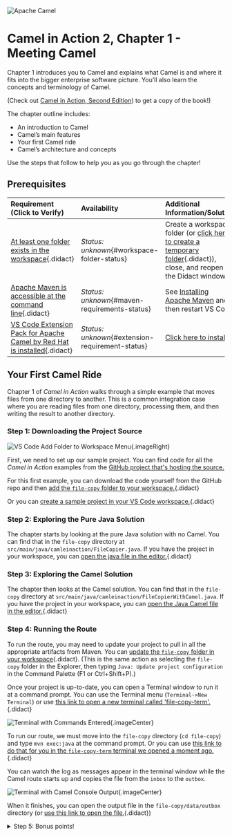 ![Apache Camel](https://raw.githubusercontent.com/bfitzpat/vscode-didact/master/example/camelinaction/post-logo-apache-camel-d.png)

# Camel in Action 2, Chapter 1 - Meeting Camel

Chapter 1 introduces you to Camel and explains what Camel is and where it fits into the bigger enterprise software picture. You’ll also learn the concepts and terminology of Camel. 

(Check out [Camel in Action, Second Edition](https://www.manning.com/books/camel-in-action-second-edition)) to get a copy of the book!)

The chapter outline includes:

- An introduction to Camel
- Camel’s main features
- Your first Camel ride
- Camel’s architecture and concepts

Use the steps that follow to help you as you go through the chapter!

## Prerequisites

| Requirement (Click to Verify)  | Availability | Additional Information/Solution |
| :--- | :--- | :--- |
| [At least one folder exists in the workspace](didact://?commandId=vscode.didact.workspaceFolderExistsCheck&text=workspace-folder-status&completion=A%20valid%20folder%20exists%20in%20the%20workspace. "Ensure that at least one folder exists in the user workspace"){.didact} | *Status: unknown*{#workspace-folder-status} | Create a workspace folder (or [click here to create a temporary folder](didact://?commandId=vscode.didact.createWorkspaceFolder&completion=Created%20temporary%20folder%20in%20the%20workspace. "Create a temporary folder and add it to the workspace."){.didact}), close, and reopen the Didact window
| [Apache Maven is accessible at the command line](didact://?commandId=vscode.didact.requirementCheck&text=maven-requirements-status$$mvn%20--version&completion=Apache%20Maven%20is%20available%20on%20this%20system. "Tests to see if `mvn -version` returns a result"){.didact} 	| *Status: unknown*{#maven-requirements-status} 	| See [Installing Apache Maven](https://maven.apache.org/install.html "Documentation on how to Install Apache Maven on your system") and then restart VS Code
| [VS Code Extension Pack for Apache Camel by Red Hat is installed](didact://?commandId=vscode.didact.extensionRequirementCheck&text=extension-requirement-status$$redhat.apache-camel-extension-pack&completion=Camel%20extension%20pack%20available. "Checks the VS Code workspace to make sure the extension pack is installed"){.didact} | *Status: unknown*{#extension-requirement-status} 	| [Click here to install](vscode:extension/redhat.apache-camel-extension-pack "Opens the extension page and provides an install link") |

## Your First Camel Ride

Chapter 1 of *Camel in Action* walks through a simple example that moves files from one directory to another. This is a common integration case where you are reading files from one directory, processing them, and then writing the result to another directory.

### Step 1: Downloading the Project Source

![VS Code Add Folder to Workspace Menu](https://raw.githubusercontent.com/bfitzpat/vscode-didact/master/example/camelinaction/chapter1/add-folder-to-workspace.png){.imageRight}

First, we need to set up our sample project. You can find code for all the *Camel in Action* examples from the [GitHub project that's hosting the source.](https://github.com/camelinaction/camelinaction2)

For this first example, you can download the code yourself from the GitHub repo and then [add the `file-copy` folder to your workspace.](didact://?commandId=workbench.action.addRootFolder "Same action as going to the Command Palette (F1 or Ctrl+Shift+P) and typing 'Workspaces: Add Folder to Workspace...'"){.didact}

Or you can [create a sample project in your VS Code workspace.](didact://?commandId=vscode.didact.scaffoldProject&srcFilePath=example/camelinaction/chapter1/file-copy/file-copy-project.json&completion=Created%20file-copy%20project. "Scaffolds a project based on the Chapter 1 project structure"){.didact}

### Step 2: Exploring the Pure Java Solution

The chapter starts by looking at the pure Java solution with no Camel. You can find that in the `file-copy` directory at `src/main/java/camleinaction/FileCopier.java`. If you have the project in your workspace, you can [open the java file in the editor.](didact://?commandId=vscode.openFolder&projectFilePath=file-copy/src/main/java/camelinaction/FileCopier.java&completion=Opened%20the%20FileCopier.java%20file "Opens the FileCopier.java file"){.didact}

### Step 3: Exploring the Camel Solution

The chapter then looks at the Camel solution. You can find that in the `file-copy` directory at `src/main/java/camleinaction/FileCopierWithCamel.java`. If you have the project in your workspace, you can [open the Java Camel file in the editor.](didact://?commandId=vscode.openFolder&projectFilePath=file-copy/src/main/java/camelinaction/FileCopierWithCamel.java&completion=Opened%20the%FileCopierWithCamel.java%20file "Opens the FileCopierWithCamel.java file"){.didact}

### Step 4: Running the Route

To run the route, you may need to update your project to pull in all the appropriate artifacts from Maven. You can [update the `file-copy` folder in your workspace](didact://?commandId=java.projectConfiguration.update&projectFilePath=file-copy/pom.xml&completion=Updated%20the%20file-copy%20project "Refreshes the project's maven configuration using a command from vscode-java"){.didact}. (This is the same action as selecting the `file-copy` folder in the Explorer, then typing `Java: Update project configuration` in the Command Palette (F1 or Ctrl+Shift+P).)

Once your project is up-to-date, you can open a Terminal window to run it at a command prompt. You can use the Terminal menu (`Terminal->New Terminal`) or use [this link to open a new terminal called 'file-copy-term'.](didact://?commandId=vscode.didact.startTerminalWithName&text=file-copy-term&completion=Opened%20the%20file-copy-term%20terminal. "Opens a new terminal called 'file-copy-term' we will use to execute the Camel route"){.didact}

![Terminal with Commands Entered](https://raw.githubusercontent.com/bfitzpat/vscode-didact/master/example/camelinaction/chapter1/terminal-commands.png){.imageCenter}

To run our route, we must move into the `file-copy` directory (`cd file-copy`) and type `mvn exec:java` at the command prompt. Or you can use [this link to do that for you in the `file-copy-term` terminal we opened a moment ago.](didact://?commandId=vscode.didact.sendNamedTerminalAString&text=file-copy-term$$cd%20file-copy%20%26%26%20mvn%20exec:java&completion=Sent%20commands%20to%20terminal%20window. "Changes to the file-copy folder and runs mvn exec:java in the workspace"){.didact}

You can watch the log as messages appear in the terminal window while the Camel route starts up and copies the file from the `inbox` to the `outbox`.

![Terminal with Camel Console Output](https://raw.githubusercontent.com/bfitzpat/vscode-didact/master/example/camelinaction/chapter1/terminal-camel-console-log.png){.imageCenter}

When it finishes, you can open the output file in the `file-copy/data/outbox` directory (or [use this link to open the file.](didact://?commandId=vscode.openFolder&projectFilePath=file-copy/data/outbox/message1.xml&completion=Opened%20the%20output%20file "Opens the file copied to the output folder"){.didact})

<details><summary>Step 5: Bonus points!</summary>

To get a feel for modifying a Camel route yourself, why not add a log message?

[Open the FileCopierWithCamel.java file](didact://?commandId=vscode.openFolder&projectFilePath=file-copy/src/main/java/camelinaction/FileCopierWithCamel.java&completion=Opened%20the%FileCopierWithCamel.java%20file "Opens the FileCopierWithCamel.java file in the created project"){.didact} and add the following in the `public void configure()` method between the from and the to:

```java
    .log("Hello World!")
```

Re-run the route in the terminal window and look for `Hello World!` to show up in the logged messages that appear.

If you get stuck, check the solution below:

<details><summary>Solution!</summary>

Your Camel route then should then look something like:

```java
        context.addRoutes(new RouteBuilder() {
            public void configure() {
                from("file:data/inbox?noop=true").log("Hello World!").to("file:data/outbox");
            }
        });
```

</details>

</details>

